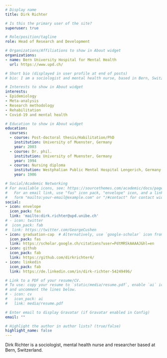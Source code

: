 ```yaml
---
# Display name
title: Dirk Richter

# Is this the primary user of the site?
superuser: true

# Role/position/tagline
role: Head of Research and Development

# Organizations/Affiliations to show in About widget
organizations:
- name: Bern University Hospital for Mental Health
  url: https://www.upd.ch/

# Short bio (displayed in user profile at end of posts)
# bio: I am a sociologist and mental health nurse, based in Bern, Switzerland. My research interests are psychiatric rehabilitation, psychiatric epidemiology, mental health nursing, aggression management in health care, Covid-19 and mental health.

# Interests to show in About widget
interests:
- Epidemiology
- Meta-analysis
- Research methodology
- Rehabilitation
- Covid-19 and mental health

# Education to show in About widget
education:
  courses:
  - course: Post-doctoral thesis/Habilitation/PhD
    institution: University of Muenster, Germany
    year: 2003
  - course: Dr. phil.
    institution: University of Muenster, Germany
    year: 1994
  - course: Nursing diploma
    institution: Westphalian Public Mental Hospital Lengerich, Germany
    year: 1986

# Social/Academic Networking
# For available icons, see: https://sourcethemes.com/academic/docs/page-builder/#icons
#   For an email link, use "fas" icon pack, "envelope" icon, and a link in the
#   form "mailto:your-email@example.com" or "/#contact" for contact widget.
social:
- icon: envelope
  icon_pack: fas
  link: 'mailto:dirk.richter@upd.unibe.ch'
# - icon: twitter
#  icon_pack: fab
#  link: https://twitter.com/GeorgeCushen
- icon: graduation-cap  # Alternatively, use `google-scholar` icon from `ai` icon pack
  icon_pack: fas
  link: https://scholar.google.ch/citations?user=PdtMRSkAAAAJ&hl=en
- icon: github
  icon_pack: fab
  link: https://github.com/dirkrichter4/
- icon: linkedin
  icon_pack: fab
  link: https://de.linkedin.com/in/dirk-richter-54249496/

# Link to a PDF of your resume/CV.
# To use: copy your resume to `static/media/resume.pdf`, enable `ai` icons in `params.toml`, 
# and uncomment the lines below.
# - icon: cv
#   icon_pack: ai
#   link: media/resume.pdf

# Enter email to display Gravatar (if Gravatar enabled in Config)
email: ""

# Highlight the author in author lists? (true/false)
highlight_name: false
---
```

Dirk Richter is a sociologist, mental health nurse and researcher based at Bern, Switzerland.
